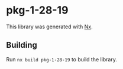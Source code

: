 # pkg-1-28-19

This library was generated with [Nx](https://nx.dev).

## Building

Run `nx build pkg-1-28-19` to build the library.
